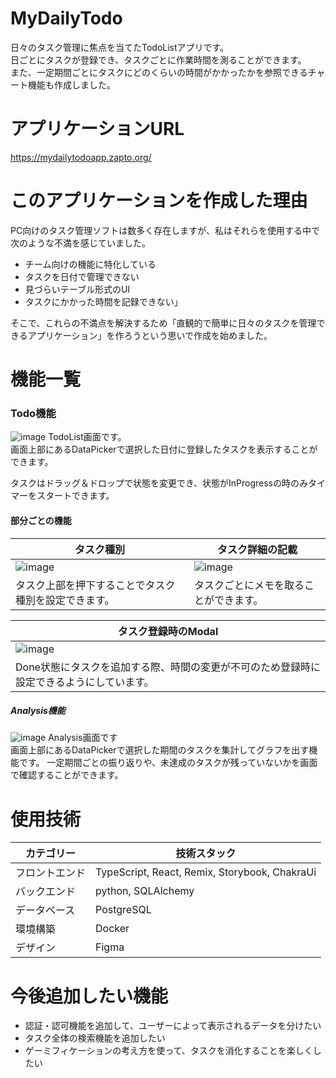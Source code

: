 # MyDailyTodo
日々のタスク管理に焦点を当てたTodoListアプリです。<br />
日ごとにタスクが登録でき、タスクごとに作業時間を測ることができます。<br />
また、一定期間ごとにタスクにどのくらいの時間がかかったかを参照できるチャート機能も作成しました。

# アプリケーションURL
https://mydailytodoapp.zapto.org/

# このアプリケーションを作成した理由
PC向けのタスク管理ソフトは数多く存在しますが、私はそれらを使用する中で次のような不満を感じていました。<br />
- チーム向けの機能に特化している
- タスクを日付で管理できない
- 見づらいテーブル形式のUI
- タスクにかかった時間を記録できない」

そこで、これらの不満点を解決するため「直観的で簡単に日々のタスクを管理できるアプリケーション」を作ろうという思いで作成を始めました。

# 機能一覧
### Todo機能
![image](https://github.com/user-attachments/assets/6cfa6f6b-f57f-45b3-8ee3-6fef52766f7d)
TodoList画面です。<br />
画面上部にあるDataPickerで選択した日付に登録したタスクを表示することができます。

タスクはドラッグ＆ドロップで状態を変更でき、状態がInProgressの時のみタイマーをスタートできます。

#### 部分ごとの機能
| タスク種別 | タスク詳細の記載 |
| ---- | ---- |
| ![image](https://github.com/user-attachments/assets/782e30d9-d784-4ff3-a689-ceab927f2e90) |![image](https://github.com/user-attachments/assets/846abc64-fd13-42e8-ab8b-903a54dbdfd8) |
| タスク上部を押下することでタスク種別を設定できます。| タスクごとにメモを取ることができます。 |

| タスク登録時のModal|
| ---- |
| ![image](https://github.com/user-attachments/assets/5caa0b05-72e2-4d83-8c7c-962ab35714ae) |
| Done状態にタスクを追加する際、時間の変更が不可のため登録時に設定できるようにしています。 |

##### Analysis機能
![image](https://github.com/user-attachments/assets/d161bc29-2c5b-4866-ba3f-ed40dace52c5)
Analysis画面です<br />
画面上部にあるDataPickerで選択した期間のタスクを集計してグラフを出す機能です。
一定期間ごとの振り返りや、未達成のタスクが残っていないかを画面で確認することができます。

# 使用技術
| カテゴリー | 技術スタック |
| ---- | ---- |
|フロントエンド|TypeScript, React, Remix, Storybook, ChakraUi|
|バックエンド|python, SQLAlchemy|
|データベース|PostgreSQL|
|環境構築| Docker|
|デザイン| Figma|

# 今後追加したい機能
- 認証・認可機能を追加して、ユーザーによって表示されるデータを分けたい
- タスク全体の検索機能を追加したい
- ゲーミフィケーションの考え方を使って、タスクを消化することを楽しくしたい
